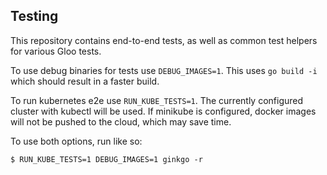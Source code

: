 Testing 
----

This repository contains end-to-end tests, as well as common test helpers for various Gloo tests.

To use debug binaries for tests use `DEBUG_IMAGES=1`. This uses `go build -i` which should result 
in a faster build.

To run kubernetes e2e use `RUN_KUBE_TESTS=1`. The currently configured cluster with kubectl will be 
used. If minikube is configured, docker images will not be pushed to the cloud, which may save time.

To use both options, run like so:
```
$ RUN_KUBE_TESTS=1 DEBUG_IMAGES=1 ginkgo -r
```
